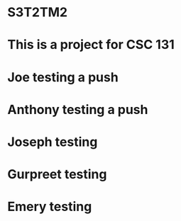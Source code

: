 # S3T2TM2
# This is a project for CSC 131
# Joe testing a push
# Anthony testing a push
# Joseph testing
# Gurpreet testing
# Emery testing
